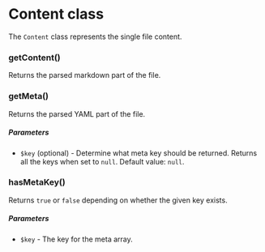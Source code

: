 # Content class

The `Content` class represents the single file content.

### getContent()

Returns the parsed markdown part of the file.

### getMeta()

Returns the parsed YAML part of the file.

##### Parameters

* `$key` (optional) - Determine what meta key should be returned. Returns all the keys when set to `null`. Default value: `null`.

### hasMetaKey()

Returns `true` or `false` depending on whether the given key exists.

##### Parameters

* `$key` - The key for the meta array.

